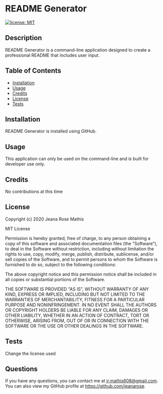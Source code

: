 # README Generator
[![license: MIT](https://img.shields.io/badge/License-MIT-yellow.svg)](https://opensource.org/licenses/MIT)
  
## Description
README Generator is a command-line application designed to create a professional README that includes user input.
## Table of Contents
* [Installation](#installation)
* [Usage](#usage)
* [Credits](#credits)
* [License](#license)
* [Tests](#tests)

## Installation
README Generator is installed using GitHub.
## Usage
This application can only be used on the command-line and is built for developer use only.
## Credits
No contributions at this time
## License
Copyright (c) 2020 Jeana Rose Mathis

MIT License
    
Permission is hereby granted, free of charge, to any person obtaining a copy
of this software and associated documentation files (the "Software"), to deal
in the Software without restriction, including without limitation the rights
to use, copy, modify, merge, publish, distribute, sublicense, and/or sell
copies of the Software, and to permit persons to whom the Software is
furnished to do so, subject to the following conditions:
    
The above copyright notice and this permission notice shall be included in all
copies or substantial portions of the Software.
    
THE SOFTWARE IS PROVIDED "AS IS", WITHOUT WARRANTY OF ANY KIND, EXPRESS OR
IMPLIED, INCLUDING BUT NOT LIMITED TO THE WARRANTIES OF MERCHANTABILITY,
FITNESS FOR A PARTICULAR PURPOSE AND NONINFRINGEMENT. IN NO EVENT SHALL THE
AUTHORS OR COPYRIGHT HOLDERS BE LIABLE FOR ANY CLAIM, DAMAGES OR OTHER
LIABILITY, WHETHER IN AN ACTION OF CONTRACT, TORT OR OTHERWISE, ARISING FROM,
OUT OF OR IN CONNECTION WITH THE SOFTWARE OR THE USE OR OTHER DEALINGS IN THE
SOFTWARE. 
## Tests
Change the license used
## Questions
If you have any questions, you can contact me at jr.mathis608@gmail.com. 
You can also view my GitHub profile at https://github.com/jeanarose.
  